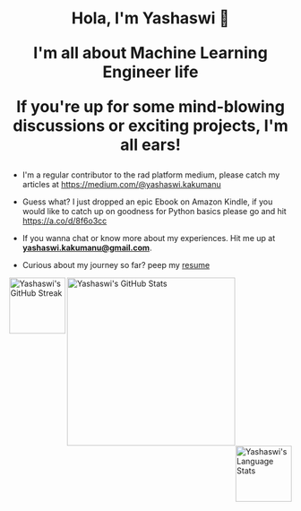 <h1 align="center">
  
  Hola, I'm Yashaswi 👋

I'm all about Machine Learning Engineer life

If you're up for some mind-blowing discussions or exciting projects, I'm all ears! 

</h1>

- I'm a regular contributor to the rad platform medium, please catch my articles at https://medium.com/@yashaswi.kakumanu

- Guess what? I just dropped an epic Ebook on Amazon Kindle, if you would like to catch up on goodness for Python basics please go and hit  https://a.co/d/8f6o3cc

- If you wanna chat or know more about my experiences. Hit me up at  **yashaswi.kakumanu@gmail.com**.

- Curious about my journey so far? peep my <a href="https://github.com/yashaswikakumanu/yashaswikakumanu/blob/main/YASHASWI_RESUME.pdf" target="blank">resume</a>


<img align="left" height="100px" alt="Yashaswi's GitHub Streak" src="https://github-readme-streak-stats.herokuapp.com/?user=yashaswikakumanu&theme=calm&hide_border=true">

<img align="center" height="300px" alt="Yashaswi's GitHub Stats" src="https://github-contribution-stats.vercel.app/api/?username=yashaswikakumanu">

<img align="right" height="100px" alt="Yashaswi's Language Stats" src="https://github-readme-stats.vercel.app/api/top-langs/?username=yashaswikakumanu&theme=calm&layout=compact&hide_border=true&hide=scss,vue,html&langs_count=8"> 
